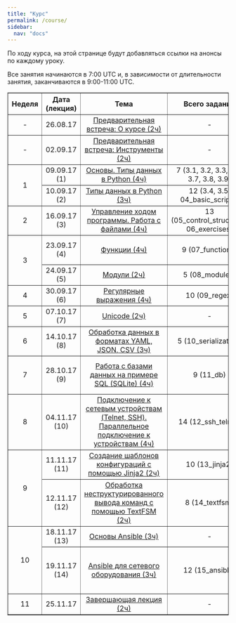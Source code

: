 ```yaml
---
title: "Курс"
permalink: /course/
sidebar:
  nav: "docs"
---
```


По ходу курса, на этой странице будут добавляться ссылки на анонсы по каждому уроку.

Все занятия начинаются в 7:00 UTC и, в зависимости от длительности занятия, заканчиваются в 9:00-11:00 UTC.

<table border="1" cellpadding="4" cellspacing="0">
 <tr>
    <th align="center">Неделя</th>
    <th align="center">Дата (лекция)</th>
    <th align="center">Тема</th>
    <th align="center">Всего заданий</th>
    <th align="center">Минимум заданий</th>
    <th align="center"> Финальный срок сдачи</th>
 </tr>
 <tr>
    <td align="center">-</td>
    <td align="center">26.08.17</td>
    <td align="center"><a href="https://pyneng.github.io/pyneng-3/welcome/">Предварительная встреча: О курсе (2ч)</a></td>
    <td align="center">-</td>
    <td align="center">-</td>
    <td align="center">-</td>
 </tr>
 <tr>
    <td align="center">-</td>
    <td align="center">02.09.17</td>
    <td align="center"><a href="https://pyneng.github.io/pyneng-3/tools/">Предварительная встреча: Инструменты (2ч)</a></td>
    <td align="center">-</td>
    <td align="center">-</td>
    <td align="center">-</td>
 </tr>
 <tr>
    <td rowspan="2" align="center">1</td>
    <td align="center">09.09.17 (1)</td>
    <td align="center"><a href="https://pyneng.github.io/pyneng-3/day1/">Основы. Типы данных в Python (4ч)</a></td>
    <td align="center">7 (3.1, 3.2, 3.3, 3.6, 3.7, 3.8, 3.9)</td>
    <td align="center">3.1, 3.2, 3.3, 3.6</td>
    <td align="center">02.10.17</td>
 </tr>
 <tr>
    <td align="center">10.09.17 (2)</td>
    <td align="center"><a href="https://pyneng.github.io/pyneng-3/day2/">Типы данных в Python (3ч)</a></td>
    <td align="center">12 (3.4, 3.5; 04_basic_scripts)</td>
    <td align="center">4.1, 4.1a, 4.2, 4.2a</td>
    <td align="center">02.10.17</td>
 </tr>
 <tr>
    <td align="center">2</td>
    <td align="center">16.09.17 (3)</td>
    <td align="center"><a href="https://pyneng.github.io/pyneng-3/day3/">Управление ходом программы. Работа с файлами (4ч)</a></td>
    <td align="center">13 (05_control_structures, 06_exercises)</td>
    <td align="center">5.1, 5.2, 5.3, 6.1, 6.2, 6.3</td>
    <td align="center">09.10.17</td>
 </tr>
 <tr>
    <td rowspan="2" align="center">3</td>
    <td align="center">23.09.17 (4)</td>
    <td align="center"><a href="https://pyneng.github.io/pyneng-3/day4/">Функции (4ч)</a></td>
    <td align="center">9 (07_functions)</td>
    <td align="center">7.1, 7.1a, 7.2, 7.2a, 7.3</td>
    <td align="center">16.10.17</td>
 </tr>
 <tr>
    <td align="center">24.09.17 (5)</td>
    <td align="center"><a href="https://pyneng.github.io/pyneng-3/day5/">Модули (2ч)</a></td>
    <td align="center">5 (08_modules)</td>
    <td align="center">8.1, 8.2, 8.3</td>
    <td align="center">16.10.17</td>
 </tr>
 <tr>
    <td align="center">4</td>
    <td align="center">30.09.17 (6)</td>
    <td align="center"><a href="https://pyneng.github.io/pyneng-3/day6/">Регулярные выражения (4ч)</a></td>
    <td align="center">10 (09_regex)</td>
    <td align="center">9.1, 9.2, 9.3, 9.4</td>
    <td align="center">23.10.17</td>
 </tr>
 <tr>
    <td align="center">5</td>
    <td align="center">07.10.17 (7)</td>
    <td align="center"><a href="https://pyneng.github.io/pyneng-3/day7/">Unicode (2ч)</a></td>
    <td align="center">-</td>
    <td align="center">-</td>
    <td align="center">-</td>
 </tr>
 <tr>
    <td align="center">6</td>
    <td align="center">14.10.17 (8)</td>
    <td align="center"><a href="https://pyneng.github.io/pyneng-3/day8/">Обработка данных в форматах YAML, JSON, CSV (3ч)</a></td>
    <td align="center">5 (10_serialization)</td>
    <td align="center">10.1, 10.2, 10.2a</td>
    <td align="center">06.11.17</td>
 </tr>
 <tr>
    <td align="center">7</td>
    <td align="center">28.10.17 (9)</td>
    <td align="center"><a href="https://pyneng.github.io/pyneng-3/day9/">Работа с базами данных на примере SQL (SQLite) (4ч)</a></td>
    <td align="center">9 (11_db)</td>
    <td align="center">11.1, 11.1a, 11.2, 11.2a</td>
    <td align="center">20.11.17</td>
 </tr>
 <tr>
    <td align="center">8</td>
    <td align="center">04.11.17 (10)</td>
    <td align="center"><a href="https://pyneng.github.io/pyneng-3/day10/">Подключение к сетевым устройствам (Telnet, SSH). Параллельное подключение к устройствам (4ч)</a></td>
    <td align="center">14 (12_ssh_telnet)</td>
    <td align="center">12.1, 12.1a, 12.2, 12.2a, 12.2b</td>
    <td align="center">27.11.17</td>
 </tr>
 <tr>
    <td rowspan="2" align="center">9</td>
    <td align="center">11.11.17 (11)</td>
    <td align="center"><a href="https://pyneng.github.io/pyneng-3/day11/">Создание шаблонов конфигураций с помощью Jinja2 (2ч)</a></td>
    <td align="center">10 (13_jinja2)</td>
    <td align="center">13.1, 13.1a, 13.2, 13.3</td>
    <td align="center">04.12.17</td>
 </tr>
 <tr>
    <td align="center">12.11.17 (12)</td>
    <td align="center"><a href="https://pyneng.github.io/pyneng-3/day12/">Обработка неструктурированного вывода команд с помощью TextFSM (2ч)</a></td>
    <td align="center">8 (14_textfsm)</td>
    <td align="center">14.1, 14.1a, 14.2, 14.3, 14.4</td>
    <td align="center">04.12.17</td>
 </tr>
 <tr>
    <td rowspan="2" align="center">10</td>
    <td align="center">18.11.17 (13)</td>
    <td align="center"><a href="https://pyneng.github.io/pyneng-3/day13/">Основы Ansible (3ч)</a></td>
    <td align="center">-</td>
    <td align="center">-</td>
    <td align="center">-</td>
 </tr>
 <tr>
    <td align="center">19.11.17 (14)</td>
    <td align="center"><a href="https://pyneng.github.io/pyneng-3/day14/">Ansible для сетевого оборудования (3ч)</a></td>
    <td align="center">12 (15_ansible)</td>
    <td align="center">15.1, 15.1a, 15.1b, 15.1c, 15.2, 15.3</td>
    <td align="center">11.12.17</td>
 </tr> 
 <tr>
    <td align="center">11</td>
    <td align="center">25.11.17</td>
    <td align="center"><a href="https://pyneng.github.io/pyneng-3/the-end/">Завершающая лекция (2ч)</a></td>
    <td align="center">-</td>
    <td align="center">-</td>
    <td align="center">-</td>
 </tr>
</table>

